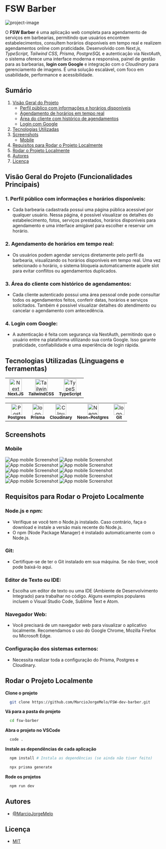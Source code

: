 # FSW Barber

![project-image](public/readme_images/presentation.png)

O **FSW Barber** é uma aplicação web completa para agendamento de serviços em barbearias, permitindo que usuários encontrem estabelecimentos, consultem horários disponíveis em tempo real e realizem agendamentos online com praticidade. Desenvolvido com _Next.js, TypeScript, Tailwind CSS, Prisma, PostgreSQL_ e autenticação via _NextAuth_, o sistema oferece uma interface moderna e responsiva, painel de gestão para as barbearias, **login com Google** e integração com o _Cloudinary_ para gerenciamento de imagens. É uma solução escalável, com foco em usabilidade, performance e acessibilidade.

## Sumário

1. [Visão Geral do Projeto](#visão-geral-do-projeto-funcionalidades-principais)
   - [Perfil público com informações e horários disponíveis](#1-perfil-público-com-informações-e-horários-disponíveis)
   - [Agendamento de horários em tempo real](#2-agendamento-de-horários-em-tempo-real)
   - [Área do cliente com histórico de agendamentos](#3-área-do-cliente-com-histórico-de-agendamentos)
   - [Login com Google](#4-login-com-google)
2. [Tecnologias Utilizadas](#tecnologias-utilizadas-linguagens-e-ferramentas)
3. [Screenshots](#screenshots)
   - [Mobile](#mobile)
4. [Requisitos para Rodar o Projeto Localmente](#requisitos-para-rodar-o-projeto-localmente)
5. [Rodar o Projeto Localmente](#rodar-o-projeto-localmente)
6. [Autores](#autores)
7. [Licença](#licença)

## Visão Geral do Projeto (Funcionalidades Principais)

### 1. Perfil público com informações e horários disponíveis:

- Cada barbearia cadastrada possui uma página pública acessível por qualquer usuário. Nessa página, é possível visualizar os detalhes do estabelecimento, fotos, serviços prestados, horários disponíveis para agendamento e uma interface amigável para escolher e reservar um horário.

### 2. Agendamento de horários em tempo real:

- Os usuários podem agendar serviços diretamente pelo perfil da barbearia, visualizando os horários disponíveis em tempo real. Uma vez selecionado o horário, o sistema bloqueia automaticamente aquele slot para evitar conflitos ou agendamentos duplicados.

### 3. Área do cliente com histórico de agendamentos:

- Cada cliente autenticado possui uma área pessoal onde pode consultar todos os agendamentos feitos, conferir datas, horários e serviços solicitados. Também é possível visualizar detalhes do atendimento ou cancelar o agendamento com antecedência.

### 4. Login com Google:

- A autenticação é feita com segurança via NextAuth, permitindo que o usuário entre na plataforma utilizando sua conta Google. Isso garante praticidade, confiabilidade e uma experiência de login rápida.

## Tecnologias Utilizadas (Linguagens e ferramentas)

<table>
    <tr>
      <td align="center">
        <a href="https://nextjs.org/">
          <img src="https://cdn.jsdelivr.net/gh/devicons/devicon/icons/nextjs/nextjs-original-wordmark.svg" width="40px" alt="Next logo" />
          <br />
          <sub>
            <b>Next.JS</b>
          </sub>
        </a>
      </td>
      <td align="center">
        <a href="https://tailwindcss.com/">
          <img src="https://github.com/devicons/devicon/blob/v2.16.0/icons/tailwindcss/tailwindcss-original.svg" width="40px" alt="TailwindCSS logo" />
          <br />
          <sub>
            <b>TailwindCSS</b>
          </sub>
        </a>
      </td>
      <td align="center">
        <a href="https://www.typescriptlang.org/">
          <img src="https://cdn.jsdelivr.net/gh/devicons/devicon/icons/typescript/typescript-plain.svg" width="40px" alt="TypeScript logo" />
          <br />
          <sub>
            <b>TypeScript</b>
          </sub>
        </a>
      </td>
    </tr>
</table>
<table border-style="none">
  <tr>
    <td align="center">
      <a href="https://www.postgresql.org/">
        <img src="https://github.com/devicons/devicon/blob/v2.16.0/icons/postgresql/postgresql-original-wordmark.svg" width="35px;" alt="Postgres logo"/><br />
        <sub>
          <b>Postgres</b>
        </sub>
      </a>
    </td>
    <td align="center">
      <a href="https://www.prisma.io/?via=start&gad_source=1&gclid=CjwKCAiAh6y9BhBREiwApBLHC9l2TMrWhYJPi787DeRP5SCnQp6MnosFLDKIvTfWJ9IoUl684SdROhoCrTUQAvD_BwE">
        <img src="https://cdn.jsdelivr.net/gh/devicons/devicon@latest/icons/prisma/prisma-original.svg" width="35px;" alt="logo git"/><br />
        <sub>
          <b>Prisma</b>
        </sub>
      </a>
    </td>
    <td align="center">
      <a href="https://cloudinary.com/">
        <img src="https://upload.wikimedia.org/wikipedia/commons/b/b2/Cloudinary_logo.svg" width="35px;" alt="Cloudinary logo"/><br />
        <sub>
          <b>Cloudinary</b>
        </sub>
      </a>
    </td>
    <td align="center">
      <a href="https://neon.tech/">
        <img src="https://avatars.githubusercontent.com/u/77690634?s=48&v=4" width="35px;" alt="Neon logo"/><br />
        <sub>
          <b>Neon-Postgres</b>
        </sub>
      </a>
    </td>
    <td align="center">
      <a href="https://git-scm.com/">
        <img src="https://cdn.jsdelivr.net/gh/devicons/devicon@latest/icons/git/git-original.svg" width="35px;" alt="logo git"/><br />
        <sub>
          <b>Git</b>
        </sub>
      </a>
    </td>
  </tr>
</table>

## Screenshots

### Mobile

![App mobile Screenshot](public/readme_images/home.png)
![App mobile Screenshot](public/readme_images/search_byWrite.png)
![App mobile Screenshot](public/readme_images/search_byCategory.png)
![App mobile Screenshot](public/readme_images/menu_open.png)
![App mobile Screenshot](public/readme_images/loginGoogle_button.png)
![App mobile Screenshot](public/readme_images/menu_open_logged.png)
![App mobile Screenshot](public/readme_images/barber_detail.png)
![App mobile Screenshot](public/readme_images/booking.png)
![App mobile Screenshot](public/readme_images/appointments.png)
![App mobile Screenshot](public/readme_images/appointment_detail.png)

## Requisitos para Rodar o Projeto Localmente

### Node.js e npm:

- Verifique se você tem o Node.js instalado. Caso contrário, faça o download e instale a versão mais recente do Node.js.
- O npm (Node Package Manager) é instalado automaticamente com o Node.js.

### Git:

- Certifique-se de ter o Git instalado em sua máquina. Se não tiver, você pode baixá-lo aqui.

### Editor de Texto ou IDE:

- Escolha um editor de texto ou uma IDE (Ambiente de Desenvolvimento Integrado) para trabalhar no código. Alguns exemplos populares incluem o Visual Studio Code, Sublime Text e Atom.

### Navegador Web:

- Você precisará de um navegador web para visualizar o aplicativo localmente. Recomendamos o uso do Google Chrome, Mozilla Firefox ou Microsoft Edge.

### Configuração dos sistemas externos:

- Necessita realizar toda a configuração do Prisma, Postgres e Cloudinary.

## Rodar o Projeto Localmente

**Clone o projeto**

```bash
  git clone https://github.com/MarcioJorgeMelo/FSW-dev-barber.git
```

**Vá para a pasta do projeto**

```bash
  cd fsw-barber
```

**Abra o projeto no VSCode**

```bash
  code .
```

**Instale as dependências de cada aplicação**

```bash
  npm install # Instala as dependências (se ainda não tiver feito)
```

```bash
  npx prisma generate
```

**Rode os projetos**

```bash
  npm run dev
```

## Autores

- [@MarcioJorgeMelo](https://github.com/MarcioJorgeMelo)

## Licença

- [MIT](https://choosealicense.com/licenses/mit/)
